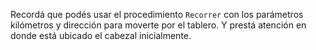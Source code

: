 Recordá que podés usar el procedimiento `Recorrer` con los parámetros kilómetros y dirección para moverte por el tablero. Y prestá atención en donde está ubicado el cabezal inicialmente.